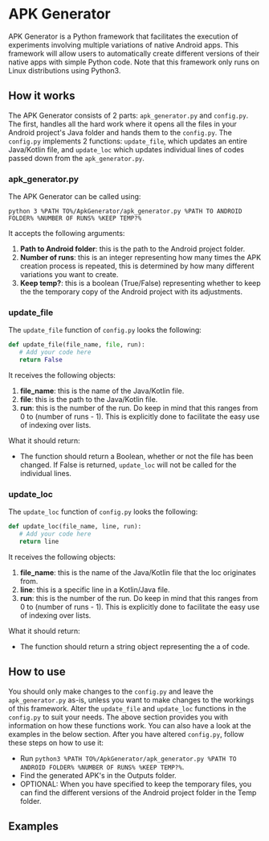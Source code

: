 # APK Generator
APK Generator is a Python framework that facilitates the execution of experiments involving multiple variations of native Android apps. This framework will allow users to automatically create different versions of their native apps with simple Python code. Note that this framework only runs on Linux distributions using Python3. 

## How it works
The APK Generator consists of 2 parts: `apk_generator.py` and `config.py`. The first, handles all the hard work where it opens all the files in your Android project's Java folder and hands them to the `config.py`. The `config.py` implements 2 functions: `update_file`, which updates an entire Java/Kotlin file, and `update_loc` which updates individual lines of codes passed down from the `apk_generator.py`.

### apk_generator.py
The APK Generator can be called using:
```
python 3 %PATH TO%/ApkGenerator/apk_generator.py %PATH TO ANDROID FOLDER% %NUMBER OF RUNS% %KEEP TEMP?%
```
It accepts the following arguments:
1. **Path to Android folder**: this is the path to the Android project folder.
2. **Number of runs**: this is an integer representing how many times the APK creation process is repeated, this is determined by how many different variations you want to create.
3. **Keep temp?**: this is a boolean (True/False) representing whether to keep the the temporary copy of the Android project with its adjustments. 

### update_file
The `update_file` function of `config.py` looks the following:
```python
def update_file(file_name, file, run):
   # Add your code here
   return False
```
It receives the following objects:
1. **file_name**: this is the name of the Java/Kotlin file.
2. **file**: this is the path to the Java/Kotlin file.
3. **run**: this is the number of the run. Do keep in mind that this ranges from 0 to (number of runs - 1). This is explicitly done to facilitate the easy use of indexing over lists.

What it should return:
* The function should return a Boolean, whether or not the file has been changed. If False is returned, `update_loc` will not be called for the individual lines.

### update_loc
The `update_loc` function of `config.py` looks the following:
```python
def update_loc(file_name, line, run):
   # Add your code here
   return line
```
It receives the following objects:
1. **file_name**: this is the name of the Java/Kotlin file that the loc originates from.
2. **line**: this is a specific line in a Kotlin/Java file.
3. **run**: this is the number of the run. Do keep in mind that this ranges from 0 to (number of runs - 1). This is explicitly done to facilitate the easy use of indexing over lists.

What it should return:
* The function should return a string object representing the a of code.

## How to use
You should only make changes to the `config.py` and leave the `apk_generator.py` as-is, unless you want to make changes to the workings of this framework. Alter the `update_file` and `update_loc` functions in the `config.py` to suit your needs. The above section provides you with information on how these functions work. You can also have a look at the examples in the below section. After you have altered `config.py`, follow these steps on how to use it:
* Run `python3 %PATH TO%/ApkGenerator/apk_generator.py %PATH TO ANDROID FOLDER% %NUMBER OF RUNS% %KEEP TEMP?%`.
* Find the generated APK's in the Outputs folder.
* OPTIONAL: When you have specified to keep the temporary files, you can find the different versions of the Android project folder in the Temp folder.

## Examples
